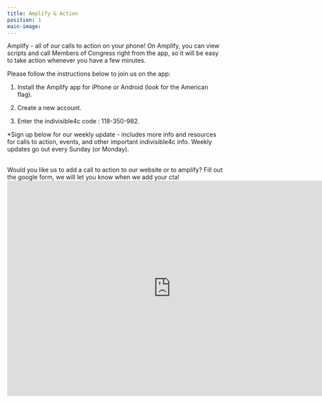 ```yaml
---
title: Amplify & Action
position: 1
main-image: 
---
```


Amplify - all of our calls to action on your phone!
On Amplify, you can view scripts and call Members of Congress right from the app, so it will be easy to take action whenever you have a few minutes.

Please follow the instructions below to join us on the app:

1. Install the Amplify app for iPhone or Android (look for the American flag).

2. Create a new account.

3. Enter the indivisible4c code : 118-350-982.

*Sign up below for our weekly update - includes more info and resources for calls to action, events, and other important indivisible4c info. Weekly updates go out every Sunday (or Monday).
<br>
<div class="AW-Form-1840326786"></div>
<script type="text/javascript">(function(d, s, id) {
    var js, fjs = d.getElementsByTagName(s)[0];
    if (d.getElementById(id)) return;
    js = d.createElement(s); js.id = id;
    js.src = "//forms.aweber.com/form/86/1840326786.js";
    fjs.parentNode.insertBefore(js, fjs);
    }(document, "script", "aweber-wjs-i4u7f9vvb"));
</script>


<br>
Would you like us to add a call to action to our website or to amplify? Fill out the google form, we will let you know when we add your cta!


<iframe src="https://docs.google.com/forms/d/e/1FAIpQLSf_29zLRSGvJjm3A1T_BuGCDb6M1-hJY-L9p_NCN-zlm5VIHg/viewform?embedded=true" width="760" height="500" frameborder="0" marginheight="0" marginwidth="0">Loading...</iframe>